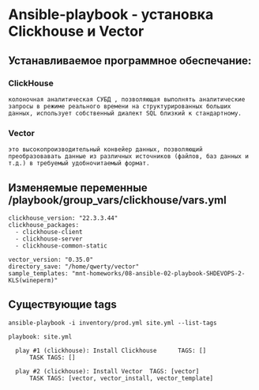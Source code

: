 # Ansible-playbook - установка Clickhouse и Vector

## Устанавливаемое программное обеспечание:

### ClickHouse 
``` колоночная аналитическая СУБД , позволяющая выполнять аналитические запросы в режиме реального времени на структурированных больших данных, использует собственный диалект SQL близкий к стандартному. ```

### Vector 
``` это высокопроизводительный конвейер данных, позволяющий преобразовавать данные из различных источников (файлов, баз данных и т.д.) в требуемый удобночитаемый формат. ```

##  Изменяемые переменные /playbook/group_vars/clickhouse/vars.yml
```
clickhouse_version: "22.3.3.44"
clickhouse_packages:
  - clickhouse-client
  - clickhouse-server
  - clickhouse-common-static

vector_version: "0.35.0"
directory_save: "/home/qwerty/vector"
sample_templates: "mnt-homeworks/08-ansible-02-playbook-SHDEVOPS-2-KLS(wineperm)"
```
## Существующие tags 
``` ansible-playbook -i inventory/prod.yml site.yml --list-tags ```

```
playbook: site.yml

  play #1 (clickhouse): Install Clickhouse      TAGS: []
      TASK TAGS: []

  play #2 (clickhouse): Install Vector  TAGS: [vector]
      TASK TAGS: [vector, vector_install, vector_template]
```
